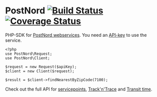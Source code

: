 PostNord [![Build Status](https://travis-ci.org/lsolesen/postnord-php-sdk.svg?branch=master)](https://travis-ci.org/lsolesen/postnord-php-sdk) [![Coverage Status](https://coveralls.io/repos/lsolesen/postnord-php-sdk/badge.svg)](https://coveralls.io/r/lsolesen/postnord-php-sdk)
==

PHP-SDK for [PostNord webservices](http://www.postdanmark.dk/da/erhverv/faa-raadgivning/e-handel/webservices/Sider/webservices.aspx). You need an [API-key](http://www.postdanmark.dk/da/erhverv/faa-raadgivning/e-handel/webservices/login/Sider/api-og-widgets.aspx) to use the service.

```php5
<?php
use PostNord\Request;
use PostNord\Client;

$request = new Request($apiKey);
$client = new Client($request);

$result = $client->findNearestByZipCode(7100);
```

Check out the full API for [servicepoints](http://logistics.postennorden.com/wsp/docs/servicepoints/index.html), [Track'n'Trace](http://logistics.postennorden.com/wsp/rest-services/ntt-service-rest/api/shipment/menu.html) and [Transit time](http://logistics.postennorden.com/wsp/rest-services/notis-rest/api/transitTimeInfo/menu.html).
